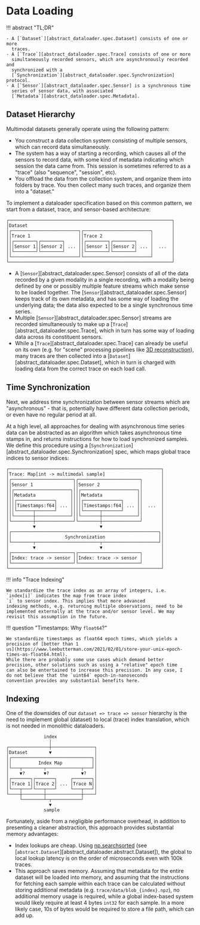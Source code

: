 # Data Loading

!!! abstract "TL;DR"

    - A [`Dataset`][abstract_dataloader.spec.Dataset] consists of one or more
      traces.
    - A [`Trace`][abstract_dataloader.spec.Trace] consists of one or more
      simultaneously recorded sensors, which are asynchronously recorded and
      synchronized with a
      [`Synchronization`][abstract_dataloader.spec.Synchronization] protocol.
    - A [`Sensor`][abstract_dataloader.spec.Sensor] is a synchronous time
      series of sensor data, with associated
      [`Metadata`][abstract_dataloader.spec.Metadata].

## Dataset Hierarchy

Multimodal datasets generally operate using the following pattern:

- You construct a data collection system consisting of multiple sensors,
  which can record data simultaneously.
- The system has a way of starting a recording, which causes all of the
  sensors to record data, with some kind of metadata indicating which
  session the data came from. This session is sometimes referred to as a
  "trace" (also "sequence", "session", etc).
- You offload the data from the collection system, and organize them
  into folders by trace. You then collect many such traces, and organize
  them into a "dataset."

To implement a dataloader specification based on this common pattern, we
start from a dataset, trace, and sensor-based architecture:

``` 
┌─────────────────────────────────────────────────────────────┐
│Dataset                                                      │
│┌─────────────────────────┐┌─────────────────────────┐       │
││Trace 1                  ││Trace 2                  │       │
││┌────────┐┌────────┐     ││┌────────┐┌────────┐     │       │
│││Sensor 1││Sensor 2│ ... │││Sensor 1││Sensor 2│ ... │  ...  │
││└────────┘└────────┘     ││└────────┘└────────┘     │       │
│└─────────────────────────┘└─────────────────────────┘       │
└─────────────────────────────────────────────────────────────┘
```

- A [`Sensor`][abstract_dataloader.spec.Sensor] consists of all of
  the data recorded by a given modality in a single recording, with a
  modality being defined by one or possibly multiple feature streams
  which make sense to be loaded together. The
  [`Sensor`][abstract_dataloader.spec.Sensor] keeps track of its own
  metadata, and has some way of loading the underlying data; the data
  also expected to be a single synchronous time series.
- Multiple [`Sensor`][abstract_dataloader.spec.Sensor] streams are
  recorded simultaneously to make up a [`Trace`][abstract_dataloader.spec.Trace],
  which in turn has some way of loading data across its constituent sensors.
- While a [`Trace`][abstract_dataloader.spec.Trace] can already be
  useful on its own (e.g. for "scene" processing pipelines like [3D
  reconstruction](https://docs.nerf.studio/)), many traces are then
  collected into a [`Dataset`][abstract_dataloader.spec.Dataset],
  which in turn is charged with loading data from the correct trace on
  each load call.

## Time Synchronization

Next, we address time synchronization between sensor streams which are
"asynchronous" - that is, potentially have different data collection
periods, or even have no regular period at all.

At a high level, all approaches for dealing with asynchronous time
series data can be abstracted as an algorithm which takes asynchronous
time stamps in, and returns instructions for how to load synchronized
samples. We define this procedure using a
[`Synchronization`][abstract_dataloader.spec.Synchronization] spec, which
maps global trace indices to sensor indices:

``` 
┌─────────────────────────────────────────────────────────┐
│Trace: Map[int -> multimodal sample]                     │
│┌───────────────────────┐┌───────────────────────┐       │
││Sensor 1               ││Sensor 2               │       │
││┌─────────────────────┐││┌─────────────────────┐│       │
│││Metadata             ││││Metadata             ││       │
│││┌──────────────┐     ││││┌──────────────┐     ││       │
││││Timestamps:f64│ ... │││││Timestamps:f64│ ... ││  ...  │
│││└──────┬───────┘     ││││└──────┬───────┘     ││       │
││└───────┼─────────────┘││└───────┼─────────────┘│       │
│└────────┼──────────────┘└────────┼──────────────┘       │
│         ▼                        ▼                      │
│┌───────────────────────────────────────────────────────┐│
││                    Synchronization                    ││
│└────────┬────────────────────────┬─────────────────────┘│
│         ▼                        ▼                      │
│┌───────────────────────┐┌───────────────────────┐       │
││Index: trace -> sensor ││Index: trace -> sensor │       │
│└───────────────────────┘└───────────────────────┘       │
└─────────────────────────────────────────────────────────┘
```

!!! info "Trace Indexing"

    We standardize the trace index as an array of integers, i.e.
    `index[i]` indicates the map from trace index
    `i` to sensor index. This implies that more advanced
    indexing methods, e.g. returning multiple observations, need to be
    implemented externally at the trace and/or sensor level. We may
    revisit this assumption in the future.

!!! question "Timestamps: Why `float64`?"

    We standardize timestamps as float64 epoch times, which yields a
    precision of [better than 1
    us](https://www.leebutterman.com/2021/02/01/store-your-unix-epoch-times-as-float64.html).
    While there are probably some use cases which demand better
    precision, other solutions such as using a "relative" epoch time
    can also be entertained to increase this precision. In any case, I
    do not believe that the `uint64` epoch-in-nanoseconds
    convention provides any substantial benefits here.

## Indexing

One of the downsides of our `dataset => trace => sensor`
hierarchy is the need to implement global (dataset) to local (trace)
index translation, which is not needed in monolithic dataloaders.

``` 
              index
                │
┌───────────────┼────────────────┐
│Dataset        ▼                │
│┌──────────────────────────────┐│
││          Index Map           ││
│└───┬────────┬─────────────┬───┘│
│    ▼?       ▼?            ▼?   │
│┌───────┐┌───────┐     ┌───────┐│
││Trace 1││Trace 2│ ... │Trace N││
│└───┬───┘└───┬───┘     └───┬───┘│
└────┼────────┼─────────────┼────┘
     └────────┴─┬───────────┘
                ▼
              sample
```

Fortunately, aside from a negligible performance overhead, in addition
to presenting a cleaner abstraction, this approach provides substantial
memory advantages:

- Index lookups are cheap. Using
  [np.searchsorted](https://numpy.org/doc/2.2/reference/generated/numpy.searchsorted.html)
  (see [`abstract.Dataset`][abstract_dataloader.abstract.Dataset]), the global
  to local lookup latency is on the order of microseconds even with 100k
  traces.
- This approach saves memory. Assuming that metadata for the entire
  dataset will be loaded into memory, and assuming that the instructions
  for fetching each sample within each trace can be calculated without
  storing additional metadata (e.g.
  `trace/data/blob_{index}.npz`), no additional memory
  usage is required, while a global index-based system would likely
  require at least 4 bytes `int32` for each sample. In a
  more likely case, 10s of bytes would be required to store a file path,
  which can add up.

